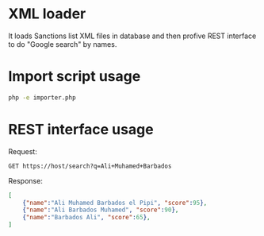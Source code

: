 # XML loader

It loads Sanctions list XML files in database and then profive REST interface to do "Google search" by names.

# Import script usage

``` bash
php -e importer.php
```

# REST interface usage

Request:
```curl
GET https://host/search?q=Ali+Muhamed+Barbados
```

Response:
```json
[
    {"name":"Ali Muhamed Barbados el Pipi", "score":95},
    {"name":"Ali Barbados Muhamed", "score":90},
    {"name":"Barbados Ali", "score":65},
]
```
